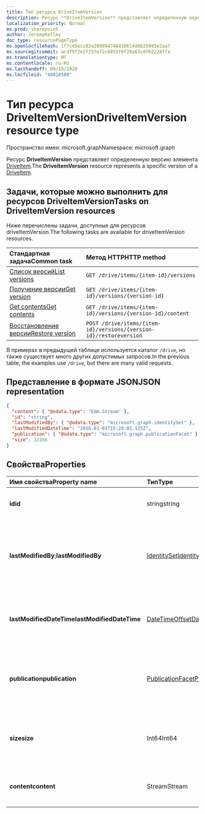 ```yaml
---
title: Тип ресурса DriveItemVersion
description: Ресурс **DriveItemVersion** представляет определенную версию DriveItem.
localization_priority: Normal
ms.prod: sharepoint
author: JeremyKelley
doc_type: resourcePageType
ms.openlocfilehash: 1f7c45ecc82a209094748410614d6b25993e2aa7
ms.sourcegitcommit: acdf972e2f25fef2c6855f6f28a63c0762228ffa
ms.translationtype: MT
ms.contentlocale: ru-RU
ms.lasthandoff: 09/18/2020
ms.locfileid: "48018580"
---
```

# <a name="driveitemversion-resource-type"></a><span data-ttu-id="23572-103">Тип ресурса DriveItemVersion</span><span class="sxs-lookup"><span data-stu-id="23572-103">DriveItemVersion resource type</span></span>

<span data-ttu-id="23572-104">Пространство имен: microsoft.graph</span><span class="sxs-lookup"><span data-stu-id="23572-104">Namespace: microsoft.graph</span></span>

<span data-ttu-id="23572-105">Ресурс **DriveItemVersion** представляет определенную версию элемента [DriveItem](driveitem.md).</span><span class="sxs-lookup"><span data-stu-id="23572-105">The **DriveItemVersion** resource represents a specific version of a [DriveItem](driveitem.md).</span></span>


## <a name="tasks-on-driveitemversion-resources"></a><span data-ttu-id="23572-106">Задачи, которые можно выполнить для ресурсов DriveItemVersion</span><span class="sxs-lookup"><span data-stu-id="23572-106">Tasks on DriveItemVersion resources</span></span>

<span data-ttu-id="23572-107">Ниже перечислены задачи, доступные для ресурсов driveItemVersion.</span><span class="sxs-lookup"><span data-stu-id="23572-107">The following tasks are available for driveItemVersion resources.</span></span>

|            <span data-ttu-id="23572-108">Стандартная задача</span><span class="sxs-lookup"><span data-stu-id="23572-108">Common task</span></span>             |         <span data-ttu-id="23572-109">Метод HTTP</span><span class="sxs-lookup"><span data-stu-id="23572-109">HTTP method</span></span>         |
| :--------------------------------- | :-------------------------- |
| <span data-ttu-id="23572-110">[Список версий][version-list]</span><span class="sxs-lookup"><span data-stu-id="23572-110">[List versions][version-list]</span></span>      | `GET /drive/items/{item-id}/versions`  |
| <span data-ttu-id="23572-111">[Получение версии][version-get]</span><span class="sxs-lookup"><span data-stu-id="23572-111">[Get version][version-get]</span></span>         | `GET /drive/items/{item-id}/versions/{version-id}`     |
| <span data-ttu-id="23572-112">[Get contents][content-get]</span><span class="sxs-lookup"><span data-stu-id="23572-112">[Get contents][content-get]</span></span>        | `GET /drive/items/{item-id}/versions/{version-id}/content` |
| <span data-ttu-id="23572-113">[Восстановление версии][version-restore]</span><span class="sxs-lookup"><span data-stu-id="23572-113">[Restore version][version-restore]</span></span> | `POST /drive/items/{item-id}/versions/{version-id}/restoreversion` |

[version-list]: ../api/driveitem-list-versions.md
[version-get]: ../api/driveitemversion-get.md
[content-get]: ../api/driveitemversion-get-contents.md
[version-restore]: ../api/driveitemversion-restore.md

<span data-ttu-id="23572-114">В примерах в предыдущей таблице используется каталог `/drive`, но также существует много других допустимых запросов.</span><span class="sxs-lookup"><span data-stu-id="23572-114">In the previous table, the examples use `/drive`, but there are many valid requests.</span></span>

## <a name="json-representation"></a><span data-ttu-id="23572-115">Представление в формате JSON</span><span class="sxs-lookup"><span data-stu-id="23572-115">JSON representation</span></span>

<!--{
  "blockType": "resource",
  "baseType": "microsoft.graph.baseItemVersion",
  "@odata.type": "microsoft.graph.driveItemVersion",
  "@type.aka": "oneDrive.driveItemVersion"
}-->

```json
{
  "content": { "@odata.type": "Edm.Stream" },
  "id": "string",
  "lastModifiedBy": { "@odata.type": "microsoft.graph.identitySet" },
  "lastModifiedDateTime": "2016-01-01T15:20:01.125Z",
  "publication": { "@odata.type": "microsoft.graph.publicationFacet" },
  "size": 12356
}
```

## <a name="properties"></a><span data-ttu-id="23572-116">Свойства</span><span class="sxs-lookup"><span data-stu-id="23572-116">Properties</span></span>

|      <span data-ttu-id="23572-117">Имя свойства</span><span class="sxs-lookup"><span data-stu-id="23572-117">Property name</span></span>       |                         <span data-ttu-id="23572-118">Тип</span><span class="sxs-lookup"><span data-stu-id="23572-118">Type</span></span>                         |                               <span data-ttu-id="23572-119">Описание</span><span class="sxs-lookup"><span data-stu-id="23572-119">Description</span></span>                               |
| :----------------------- | :--------------------------------------------------- | :---------------------------------------------------------------------- |
| <span data-ttu-id="23572-120">**id**</span><span class="sxs-lookup"><span data-stu-id="23572-120">**id**</span></span>                   | <span data-ttu-id="23572-121">string</span><span class="sxs-lookup"><span data-stu-id="23572-121">string</span></span>                                               | <span data-ttu-id="23572-122">Идентификатор версии.</span><span class="sxs-lookup"><span data-stu-id="23572-122">The ID of the version.</span></span> <span data-ttu-id="23572-123">Только для чтения.</span><span class="sxs-lookup"><span data-stu-id="23572-123">Read-only.</span></span>                                       |
| <span data-ttu-id="23572-124">**lastModifiedBy**;</span><span class="sxs-lookup"><span data-stu-id="23572-124">**lastModifiedBy**</span></span>       | [<span data-ttu-id="23572-125">IdentitySet</span><span class="sxs-lookup"><span data-stu-id="23572-125">IdentitySet</span></span>](../resources/identityset.md)           | <span data-ttu-id="23572-126">Удостоверение пользователя, который последним изменил версию.</span><span class="sxs-lookup"><span data-stu-id="23572-126">Identity of the user which last modified the version.</span></span> <span data-ttu-id="23572-127">Только для чтения.</span><span class="sxs-lookup"><span data-stu-id="23572-127">Read-only.</span></span>        |
| <span data-ttu-id="23572-128">**lastModifiedDateTime**</span><span class="sxs-lookup"><span data-stu-id="23572-128">**lastModifiedDateTime**</span></span> | [<span data-ttu-id="23572-129">DateTimeOffset</span><span class="sxs-lookup"><span data-stu-id="23572-129">DateTimeOffset</span></span>](../resources/timestamp.md)          | <span data-ttu-id="23572-130">Дата и время последнего изменения версии.</span><span class="sxs-lookup"><span data-stu-id="23572-130">Date and time the version was last modified.</span></span> <span data-ttu-id="23572-131">Только для чтения.</span><span class="sxs-lookup"><span data-stu-id="23572-131">Read-only.</span></span>                 |
| <span data-ttu-id="23572-132">**publication**</span><span class="sxs-lookup"><span data-stu-id="23572-132">**publication**</span></span>          | [<span data-ttu-id="23572-133">PublicationFacet</span><span class="sxs-lookup"><span data-stu-id="23572-133">PublicationFacet</span></span>](../resources/publicationfacet.md) | <span data-ttu-id="23572-134">Указывает состояние публикации конкретной версии.</span><span class="sxs-lookup"><span data-stu-id="23572-134">Indicates the publication status of this particular version.</span></span> <span data-ttu-id="23572-135">Только для чтения.</span><span class="sxs-lookup"><span data-stu-id="23572-135">Read-only.</span></span> |
| <span data-ttu-id="23572-136">**size**</span><span class="sxs-lookup"><span data-stu-id="23572-136">**size**</span></span>                 | <span data-ttu-id="23572-137">Int64</span><span class="sxs-lookup"><span data-stu-id="23572-137">Int64</span></span>                                                | <span data-ttu-id="23572-138">Указывает размер потока контента для этой версии элемента.</span><span class="sxs-lookup"><span data-stu-id="23572-138">Indicates the size of the content stream for this version of the item.</span></span>  |
| <span data-ttu-id="23572-139">**content**</span><span class="sxs-lookup"><span data-stu-id="23572-139">**content**</span></span>              | <span data-ttu-id="23572-140">Stream</span><span class="sxs-lookup"><span data-stu-id="23572-140">Stream</span></span>                                               | <span data-ttu-id="23572-141">Поток содержимого для этой версии элемента.</span><span class="sxs-lookup"><span data-stu-id="23572-141">The content stream for this version of the item.</span></span>                        |

<!-- {
  "type": "#page.annotation",
  "description": "The version facet provides information about the properties of a file version.",
  "keywords": "version,versions,version-history,history",
  "section": "documentation",
  "tocPath": "Facets/Version"
} -->

